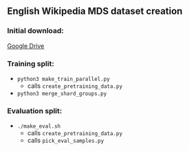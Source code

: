 ## English Wikipedia MDS dataset creation

### Initial download:

[Google Drive](https://drive.google.com/drive/folders/1cywmDnAsrP5-2vsr8GDc6QUc7VWe-M3v)

### Training split:

- `python3 make_train_parallel.py`
  - calls `create_pretraining_data.py`
- `python3 merge_shard_groups.py`

### Evaluation split:

- `./make_eval.sh`
  - calls `create_pretraining_data.py`
  - calls `pick_eval_samples.py`
